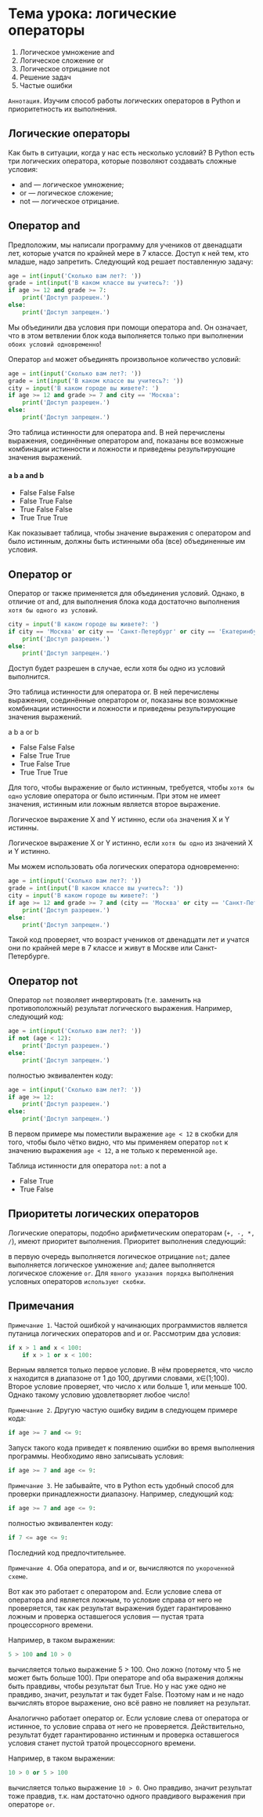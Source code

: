 # Тема урока: логические операторы

1. Логическое умножение and
2. Логическое сложение or
3. Логическое отрицание not
4. Решение задач
5. Частые ошибки

`Аннотация`. Изучим способ работы логических операторов в Python и приоритетность их выполнения.

## Логические операторы

Как быть в ситуации, когда у нас есть несколько условий? В Python есть три логических оператора, которые позволяют
создавать сложные условия:

- and — логическое умножение;
- or — логическое сложение;
- not — логическое отрицание.

## Оператор and

Предположим, мы написали программу для учеников от двенадцати лет, которые учатся по крайней мере в 7 классе. Доступ к
ней тем, кто младше, надо запретить. Следующий код решает поставленную задачу:

```python
age = int(input('Сколько вам лет?: '))
grade = int(input('В каком классе вы учитесь?: '))
if age >= 12 and grade >= 7:
    print('Доступ разрешен.')
else:
    print('Доступ запрещен.')
```

Мы объединили два условия при помощи оператора and. Он означает, что в этом ветвлении блок кода выполняется только при
выполнении `обоих условий одновременно`!

Оператор `and` может объединять произвольное количество условий:

```python
age = int(input('Сколько вам лет?: '))
grade = int(input('В каком классе вы учитесь?: '))
city = input('В каком городе вы живете?: ')
if age >= 12 and grade >= 7 and city == 'Москва':
    print('Доступ разрешен.')
else:
    print('Доступ запрещен.')
```

Это таблица истинности для оператора and. В ней перечислены выражения, соединённые оператором and, показаны все
возможные комбинации истинности и ложности и приведены результирующие значения выражений.

#### a	b	a and b

- False False False
- False True False
- True False False
- True True True

Как показывает таблица, чтобы значение выражения с оператором and было истинным, должны быть истинными оба (все)
объединенные им условия.

## Оператор or

Оператор or также применяется для объединения условий. Однако, в отличие от and, для выполнения блока кода достаточно
выполнения `хотя бы одного из условий`.

```python
city = input('В каком городе вы живете?: ')
if city == 'Москва' or city == 'Санкт-Петербург' or city == 'Екатеринбург':
    print('Доступ разрешен.')
else:
    print('Доступ запрещен.')
```

Доступ будет разрешен в случае, если хотя бы одно из условий выполнится.

Это таблица истинности для оператора or. В ней перечислены выражения, соединённые оператором or, показаны все возможные
комбинации истинности и ложности и приведены результирующие значения выражений.

a b a or b

- False False False
- False True True
- True False True
- True True True

Для того, чтобы выражение or было истинным, требуется, чтобы `хотя бы одно` условие оператора or было истинным. При этом
не имеет значения, истинным или ложным является второе выражение.

Логическое выражение X and Y истинно, если `оба` значения X и Y истинны.

Логическое выражение X or Y истинно, если `хотя бы одно` из значений X и Y истинно.

Мы можем использовать оба логических оператора одновременно:

```python
age = int(input('Сколько вам лет?: '))
grade = int(input('В каком классе вы учитесь?: '))
city = input('В каком городе вы живете?: ')
if age >= 12 and grade >= 7 and (city == 'Москва' or city == 'Санкт-Петербург'):
    print('Доступ разрешен.')
else:
    print('Доступ запрещен.')
```

Такой код проверяет, что возраст учеников от двенадцати лет и учатся они по крайней мере в 7 классе и живут в Москве или
Санкт-Петербурге.

## Оператор not

Оператор `not` позволяет инвертировать (т.е. заменить на противоположный) результат логического выражения. Например,
следующий код:

```python
age = int(input('Сколько вам лет?: '))
if not (age < 12):
    print('Доступ разрешен.')
else:
    print('Доступ запрещен.')
```

полностью эквивалентен коду:

```python
age = int(input('Сколько вам лет?: '))
if age >= 12:
    print('Доступ разрешен.')
else:
    print('Доступ запрещен.')
```

В первом примере мы поместили выражение `age < 12` в скобки для того, чтобы было чётко видно, что мы применяем оператор
`not` к значению выражения `age < 12`, а не только к переменной `age`.

Таблица истинности для оператора `not`:
a not a

- False True
- True False

## Приоритеты логических операторов

Логические операторы, подобно арифметическим операторам (`+, -, *, /`), имеют приоритет выполнения. Приоритет выполнения
следующий:

в первую очередь выполняется логическое отрицание `not`;
далее выполняется логическое умножение `and`;
далее выполняется логическое сложение `or`.
Для `явного указания порядка` выполнения условных операторов `используют скобки`.

## Примечания

`Примечание 1`. Частой ошибкой у начинающих программистов является путаница логических операторов and и or. Рассмотрим
два
условия:

```python
if x > 1 and x < 100:
    if x > 1 or x < 100:
```

Верным является только первое условие. В нём проверяется, что число x находится в диапазоне от 1 до 100, другими
словами, x∈(1;100). Второе условие проверяет, что число x или больше 1, или меньше 100. Однако такому условию
удовлетворяет любое число!

`Примечание 2`. Другую частую ошибку видим в следующем примере кода:

```python
if age >= 7 and <= 9:
```

Запуск такого кода приведет к появлению ошибки во время выполнения программы. Необходимо явно записывать условия:

```python
if age >= 7 and age <= 9:
```

`Примечание 3`. Не забывайте, что в Python есть удобный способ для проверки принадлежности диапазону. Например,
следующий
код:

```python
if age >= 7 and age <= 9:
```

полностью эквивалентен коду:

```python
if 7 <= age <= 9:
```

Последний код предпочтительнее.

`Примечание 4`. Оба оператора, and и or, вычисляются по `укороченной схеме`.

Вот как это работает с оператором and. Если условие слева от оператора and является ложным, то условие справа от него не
проверяется, так как результат выражения будет гарантированно ложным и проверка оставшегося условия — пустая трата
процессорного времени.

Например, в таком выражении:

```python
5 > 100 and 10 > 0
```

вычисляется только выражение 5 > 100. Оно ложно (потому что 5 не может быть больше 100). При операторе and оба выражения
должны быть правдивы, чтобы результат был True. Но у нас уже одно не правдиво, значит, результат и так будет False.
Поэтому нам и не надо вычислять второе выражение, оно всё равно не повлияет на результат.

Аналогично работает оператор or. Если условие слева от оператора or истинное, то условие справа от него не проверяется.
Действительно, результат будет гарантированно истинным и проверка оставшегося условия станет пустой тратой процессорного
времени.

Например, в таком выражении:

```python
10 > 0 or 5 > 100
```

вычисляется только выражение `10 > 0`. Оно правдиво, значит результат тоже правдив, т.к. нам достаточно одного правдивого
выражения при операторе `or`.




